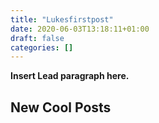 ```yaml
---
title: "Lukesfirstpost"
date: 2020-06-03T13:18:11+01:00
draft: false
categories: []
---
```


**Insert Lead paragraph here.**

## New Cool Posts


